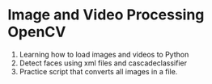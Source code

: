 # Image and Video Processing OpenCV

1. Learning how to load images and videos to Python
2. Detect faces using xml files and cascadeclassifier
3. Practice script that converts all images in a file.
